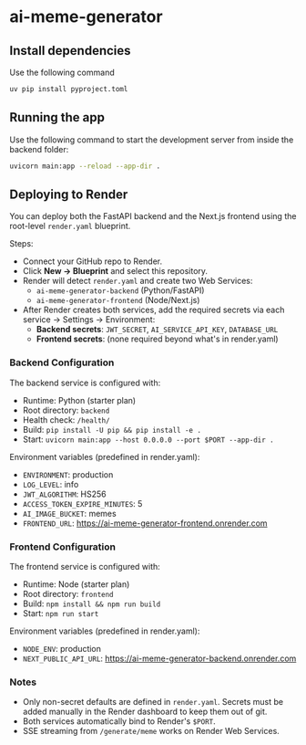 # ai-meme-generator

## Install dependencies

Use the following command

```bash
uv pip install pyproject.toml
```

## Running the app

Use the following command to start the development server from inside the backend folder:

```bash
uvicorn main:app --reload --app-dir .
```

## Deploying to Render

You can deploy both the FastAPI backend and the Next.js frontend using the root-level `render.yaml` blueprint.

Steps:

- Connect your GitHub repo to Render.
- Click **New → Blueprint** and select this repository.
- Render will detect `render.yaml` and create two Web Services:
  - `ai-meme-generator-backend` (Python/FastAPI)
  - `ai-meme-generator-frontend` (Node/Next.js)
- After Render creates both services, add the required secrets via each service → Settings → Environment:
  - **Backend secrets**: `JWT_SECRET`, `AI_SERVICE_API_KEY`, `DATABASE_URL`
  - **Frontend secrets**: (none required beyond what's in render.yaml)

### Backend Configuration

The backend service is configured with:
- Runtime: Python (starter plan)
- Root directory: `backend`
- Health check: `/health/`
- Build: `pip install -U pip && pip install -e .`
- Start: `uvicorn main:app --host 0.0.0.0 --port $PORT --app-dir .`

Environment variables (predefined in render.yaml):
- `ENVIRONMENT`: production
- `LOG_LEVEL`: info
- `JWT_ALGORITHM`: HS256
- `ACCESS_TOKEN_EXPIRE_MINUTES`: 5
- `AI_IMAGE_BUCKET`: memes
- `FRONTEND_URL`: https://ai-meme-generator-frontend.onrender.com

### Frontend Configuration

The frontend service is configured with:
- Runtime: Node (starter plan)
- Root directory: `frontend`
- Build: `npm install && npm run build`
- Start: `npm run start`

Environment variables (predefined in render.yaml):
- `NODE_ENV`: production
- `NEXT_PUBLIC_API_URL`: https://ai-meme-generator-backend.onrender.com

### Notes

- Only non-secret defaults are defined in `render.yaml`. Secrets must be added manually in the Render dashboard to keep them out of git.
- Both services automatically bind to Render's `$PORT`.
- SSE streaming from `/generate/meme` works on Render Web Services.
